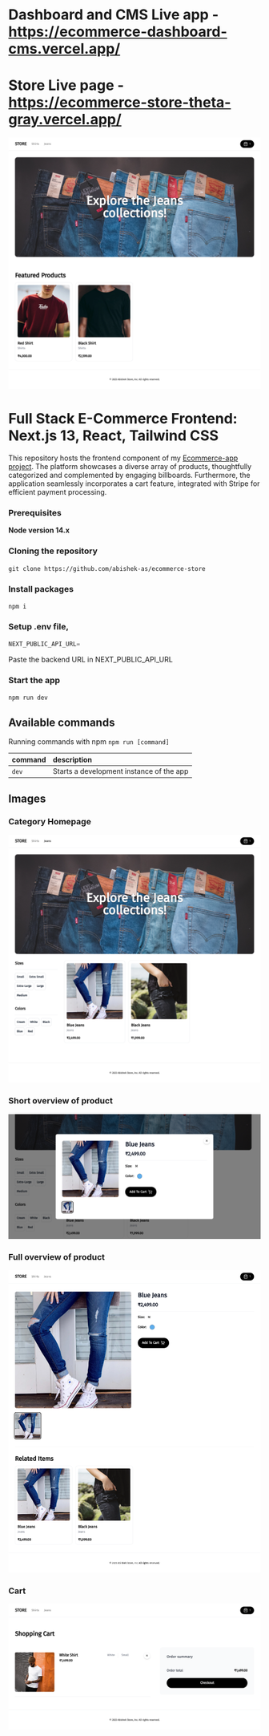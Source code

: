 # Dashboard and CMS Live app - https://ecommerce-dashboard-cms.vercel.app/

# Store Live page - https://ecommerce-store-theta-gray.vercel.app/

![HomePage](images/homepage.png)

# Full Stack E-Commerce Frontend: Next.js 13, React, Tailwind CSS

This repository hosts the frontend component of my [Ecommerce-app project](https://github.com/abishek-as/ecommerce-dashboard-cms). The platform showcases a diverse array of products, thoughtfully categorized and complemented by engaging billboards. Furthermore, the application seamlessly incorporates a cart feature, integrated with Stripe for efficient payment processing.

### Prerequisites

**Node version 14.x**

### Cloning the repository

```shell
git clone https://github.com/abishek-as/ecommerce-store
```

### Install packages

```shell
npm i
```

### Setup .env file,

```js
NEXT_PUBLIC_API_URL=
```

Paste the backend URL in NEXT_PUBLIC_API_URL

### Start the app

```shell
npm run dev
```

## Available commands

Running commands with npm `npm run [command]`

| command | description                              |
| :------ | :--------------------------------------- |
| `dev`   | Starts a development instance of the app |

## Images

### Category Homepage

![Dashboard](images/category.png)

### Short overview of product

![Dashboard](images/short-overview.png)

### Full overview of product

![Dashboard](images/full-overview.png)

### Cart

![Dashboard](images/cart.png)
